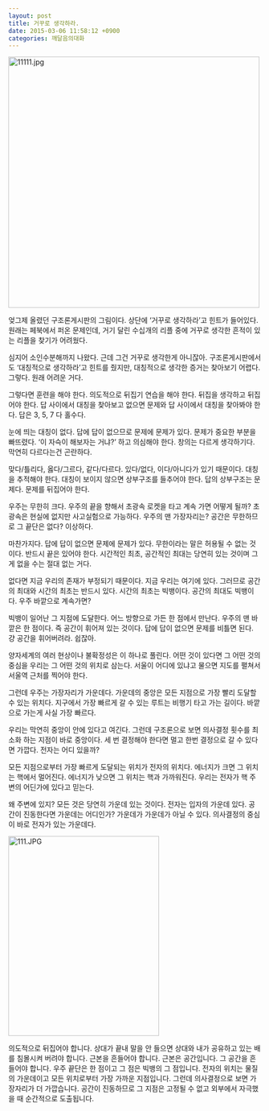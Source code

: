 ```yaml
---
layout: post
title: 거꾸로 생각하라.
date: 2015-03-06 11:58:12 +0900
categories: 깨달음의대화
---
```




<img src="assets/attach/images/198/091/571/11111.jpg" alt="11111.jpg" width="500" height="499" /> 

  


  


      
엊그제 올렸던 구조론게시판의 그림이다. 상단에 ‘거꾸로 생각하라’고 힌트가 들어있다. 원래는 페북에서 퍼온 문제인데, 거기 달린 수십개의 리플 중에 거꾸로 생각한 흔적이 있는 리플을 찾기가 어려웠다. 

  


심지어 소인수분해까지 나왔다. 근데 그건 거꾸로 생각한게 아니잖아. 구조론게시판에서도 ‘대칭적으로 생각하라’고 힌트를 줬지만, 대칭적으로 생각한 증거는 찾아보기 어렵다. 그렇다. 원래 어려운 거다. 

  


그렇다면 훈련을 해야 한다. 의도적으로 뒤집기 연습을 해야 한다. 뒤집을 생각하고 뒤집어야 한다. 답 사이에서 대칭을 찾아보고 없으면 문제와 답 사이에서 대칭을 찾아봐야 한다. 답은 3, 5, 7 다 홀수다.

  


눈에 띄는 대칭이 없다. 답에 답이 없으므로 문제에 문제가 있다. 문제가 중요한 부분을 빠뜨렸다. ‘이 자슥이 해보자는 거냐?’ 하고 의심해야 한다. 창의는 다르게 생각하기다. 막연히 다르다는건 곤란하다.

  


맞다/틀리다, 옳다/그르다, 같다/다르다. 있다/없다, 이다/아니다가 있기 때문이다. 대칭을 추적해야 한다. 대칭이 보이지 않으면 상부구조를 들추어야 한다. 답의 상부구조는 문제다. 문제를 뒤집어야 한다. 

  


우주는 무한히 크다. 우주의 끝을 향해서 초광속 로켓을 타고 계속 가면 어떻게 될까? 초광속은 현실에 없지만 사고실험으로 가능하다. 우주의 맨 가장자리는? 공간은 무한하므로 그 끝단은 없다? 이상하다. 

  


마찬가지다. 답에 답이 없으면 문제에 문제가 있다. 무한이라는 말은 허용될 수 없는 것이다. 반드시 끝은 있어야 한다. 시간적인 최초, 공간적인 최대는 당연히 있는 것이며 그게 없을 수는 절대 없는 거다. 

  


없다면 지금 우리의 존재가 부정되기 때문이다. 지금 우리는 여기에 있다. 그러므로 공간의 최대와 시간의 최초는 반드시 있다. 시간의 최초는 빅뱅이다. 공간의 최대도 빅뱅이다. 우주 바깥으로 계속가면?

  


빅뱅이 일어난 그 지점에 도달한다. 어느 방향으로 가든 한 점에서 만난다. 우주의 맨 바깥은 한 점이다. 즉 공간이 휘어져 있는 것이다. 답에 답이 없으면 문제를 비틀면 된다. 걍 공간을 휘어버려라. 쉽잖아.

  


양자세계의 여러 현상이나 불확정성은 이 하나로 풀린다. 어떤 것이 있다면 그 어떤 것의 중심을 우리는 그 어떤 것의 위치로 삼는다. 서울이 어디에 있냐고 물으면 지도를 펼쳐서 서울역 근처를 찍어야 한다. 

  


그런데 우주는 가장자리가 가운데다. 가운데의 중앙은 모든 지점으로 가장 빨리 도달할 수 있는 위치다. 지구에서 가장 빠르게 갈 수 있는 루트는 비행기 타고 가는 길이다. 바깥으로 가는게 사실 가장 빠르다. 

  


우리는 막연히 중앙이 안에 있다고 여긴다. 그런데 구조론으로 보면 의사결정 횟수를 최소화 하는 지점이 바로 중앙이다. 세 번 결정해야 한다면 멀고 한번 결정으로 갈 수 있다면 가깝다. 전자는 어디 있을까?

  


모든 지점으로부터 가장 빠르게 도달되는 위치가 전자의 위치다. 에너지가 크면 그 위치는 핵에서 멀어진다. 에너지가 낮으면 그 위치는 핵과 가까워진다. 우리는 전자가 핵 주변의 어딘가에 있다고 믿는다. 

  


왜 주변에 있지? 모든 것은 당연히 가운데 있는 것이다. 전자는 입자의 가운데 있다. 공간이 진동한다면 가운데는 어디인가? 가운데가 가운데가 아닐 수 있다. 의사결정의 중심이 바로 전자가 있는 가운데다. 

  



 
    


<img src="assets/attach/images/198/091/571/111.JPG" alt="111.JPG" width="300" height="397" /> 

  


의도적으로 뒤집어야 합니다. 상대가 끝내 말을 안 들으면 상대와 내가 공유하고 있는 배를 침몰시켜 버려야 합니다. 근본을 흔들어야 합니다. 근본은 공간입니다. 그 공간을 흔들어야 합니다. 우주 끝단은 한 점이고 그 점은 빅뱅의 그 점입니다. 전자의 위치는 물질의 가운데이고 모든 위치로부터 가장 가까운 지점입니다. 그런데 의사결정으로 보면 가장자리가 더 가깝습니다. 공간이 진동하므로 그 지점은 고정될 수 없고 외부에서 자극했을 때 순간적으로 도출됩니다.
